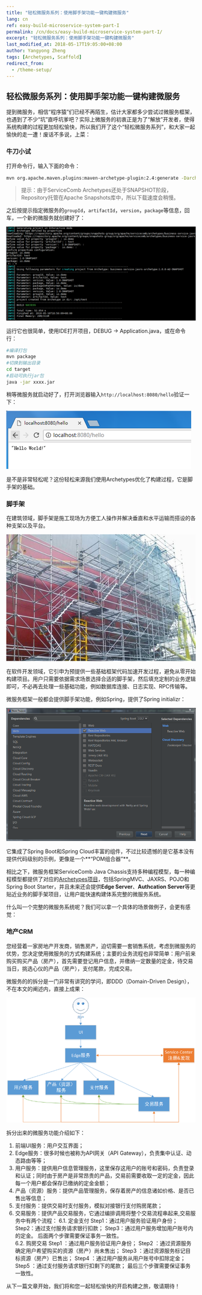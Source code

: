 ```yaml
---
title: "轻松微服务系列：使用脚手架功能一键构建微服务"
lang: cn
ref: easy-build-microservice-system-part-I
permalink: /cn/docs/easy-build-microservice-system-part-I/
excerpt: "轻松微服务系列：使用脚手架功能一键构建微服务"
last_modified_at: 2018-05-17T19:05:00+08:00
author: Yangyong Zheng
tags: [Archetypes, Scaffold]
redirect_from:
  - /theme-setup/
---
```


## 轻松微服务系列：使用脚手架功能一键构建微服务
提到微服务，相信“程序猿”们已经不再陌生，估计大家都多少尝试过微服务框架，也遇到了不少“坑”直呼坑爹吧？实际上微服务的初衷正是为了“解放”开发者，使得系统构建的过程更加轻松愉快，所以我们开了这个“轻松微服务系列”，和大家一起愉快的走一遭！废话不多说，上菜：

### 牛刀小试
打开命令行，输入下面的命令：
```bash
mvn org.apache.maven.plugins:maven-archetype-plugin:2.4:generate -DarchetypeGroupId=org.apache.servicecomb.archetypes -DarchetypeArtifactId=business-service-jaxrs-archetype -DarchetypeVersion=1.0.0-m2-SNAPSHOT -DarchetypeRepository=https://repository.apache.org/content/groups/snapshots-group
```

>提示：由于ServiceComb Archetypes还处于SNAPSHOT阶段，Repository托管在Apache Snapshots库中，所以下载速度会稍慢。

之后按提示指定微服务的`groupId`，`artifactId`，`version`，`package`等信息，回车，一个新的微服务就创建好了：

![Archetypes创建](/assets/images/scaffold/ArchetypesCreate.png)

运行它也很简单，使用IDE打开项目，DEBUG -> Application.java，或在命令行：

```bash
#编译打包
mvn package
#切换到输出目录
cd target
#启动可执行jar包
java -jar xxxx.jar
```

稍等微服务就启动好了，打开浏览器输入`http://localhost:8080/hello`验证一下：

![输出hello](/assets/images/scaffold/OutputHello.png)

是不是非常轻松呢？这份轻松来源我们使用Archetypes优化了构建过程，它是脚手架的基础。

### 脚手架
在建筑领域，脚手架是施工现场为方便工人操作并解决垂直和水平运输而搭设的各种支架以及平台。

![scaffold](/assets/images/scaffold/Scaffold.jpg)

在软件开发领域，它引申为预提供一些基础框架代码加速开发过程，避免从零开始构建项目。用户只需要依据需求场景选择合适的脚手架，然后填充定制的业务逻辑即可，不必再去处理一些基础功能，例如数据库连接、日志实现、RPC传输等。

微服务框架一般都会提供脚手架功能，例如Spring，提供了Spring initializr：

![SpringInitializr](/assets/images/scaffold/SpringInitializr.png)

它集成了Spring Boot和Spring Cloud丰富的组件，不过比较遗憾的是它基本没有提供代码级别的示例，更像是一个**“POM组合器”**。

相比之下，微服务框架ServiceComb Java Chassis支持多种编程模型，每一种编程模型都提供了对应的[Archetypes项目](https://github.com/apache/incubator-servicecomb-java-chassis/tree/master/archetypes)，包括SpringMVC、JAXRS、POJO和Spring Boot Starter，并且未来还会提供**Edge Server**、**Authcation Server**等更贴近业务的脚手架项目，让用户能快速构建体系完整的微服务系统。

什么叫一个完整的微服务系统呢？我们可以拿一个具体的场景做例子，会更有感觉：

### 地产CRM
您经营着一家房地产开发商，销售房产，迫切需要一套销售系统，考虑到微服务的优势，您决定使用微服务的方式构建系统；主要的业务流程也非常简单：用户前来购买购买产品（房产），首先需要登记用户信息，并缴纳一定数量的定金，待交易当日，挑选心仪的产品（房产），支付尾款，完成交易。

微服务的的拆分是一门非常有讲究的学问，即DDD（Domain-Driven Design），不在本文的阐述内，直接上成果：

![system-components](/assets/images/scaffold/SystemComponents.png)

拆分出来的微服务功能介绍如下：
1. 前端UI服务：用户交互界面；
2. Edge服务：很多时候也被称为API网关（API Gateway），负责集中认证、动态路由等等；
3. 用户服务：提供用户信息管理服务，这里保存这用户的账号和密码，负责登录和认证；同时由于房产是非常昂贵的产品，交易前需要收取一定的定金，因此每一个用户都会保存已缴纳的定金金额；
4. 产品（资源）服务：提供产品管理服务，保存着房产的信息诸如价格、是否已售出等信息；
5. 支付服务：提供交易时支付服务，模拟对接银行支付购房尾款；
6. 交易服务：提供产品交易服务，它通过编排调用将整个交易流程串起来,交易服务中有两个流程：
  6.1. 定金支付
  Step1：通过用户服务验证用户身份；
  Step2：通过支付服务请求银行扣款；
  Step3：通过用户服务增加用户账号内的定金。
  后面两个步骤需要保证事务一致性。  
  6.2. 购房交易
  Step1 ：通过用户服务验证用户身份；
  Step2 ：通过资源服务确定用户希望购买的资源（房产）尚未售出；
  Step3 ：通过资源服务标记目标资源（房产）已售出；
  Step4 ：通过用户服务从用户账号中扣除定金；
  Step5 ：通过支付服务请求银行扣剩下的尾款；
  最后三个步骤需要保证事务一致性。  


从下一篇文章开始，我们将和您一起轻松愉快的开启构建之旅，敬请期待！